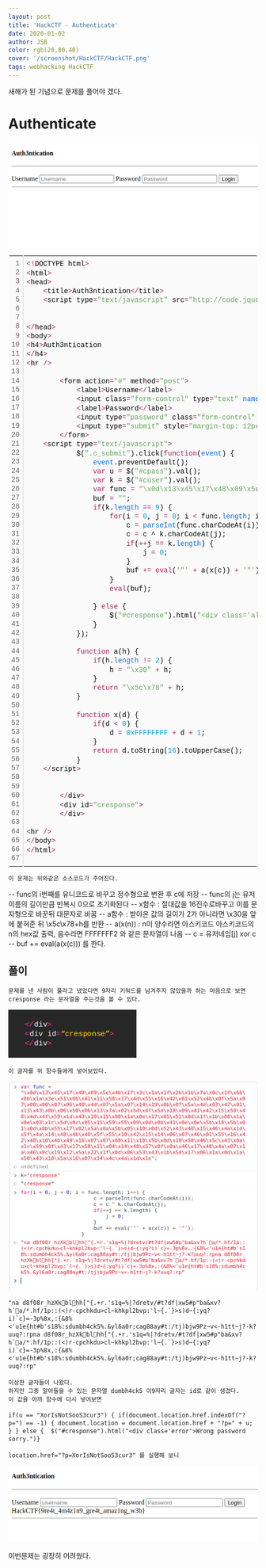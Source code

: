 ```yaml
---
layout: post
title: 'HackCTF - Authenticate'
date: 2020-01-02
author: JSB
color: rgb(20,80,40)
cover: '/screenshot/HackCTF/HackCTF.png'
tags: webhacking HackCTF
---
```


새해가 된 기념으로 문제를 풀어야 겠다.

# Authenticate

<img src="/screenshot/HackCTF/10/1.png" alt="" />

<div class="colorscripter-code" style="color:#010101;font-family:Consolas, 'Liberation Mono', Menlo, Courier, monospace !important; position:relative !important;overflow:auto"><table class="colorscripter-code-table" style="margin:0;padding:0;border:none;background-color:#fafafa;border-radius:4px;" cellspacing="0" cellpadding="0"><tr><td style="padding:6px;border-right:2px solid #e5e5e5"><div style="margin:0;padding:0;word-break:normal;text-align:right;color:#666;font-family:Consolas, 'Liberation Mono', Menlo, Courier, monospace !important;line-height:130%"><div style="line-height:130%">1</div><div style="line-height:130%">2</div><div style="line-height:130%">3</div><div style="line-height:130%">4</div><div style="line-height:130%">5</div><div style="line-height:130%">6</div><div style="line-height:130%">7</div><div style="line-height:130%">8</div><div style="line-height:130%">9</div><div style="line-height:130%">10</div><div style="line-height:130%">11</div><div style="line-height:130%">12</div><div style="line-height:130%">13</div><div style="line-height:130%">14</div><div style="line-height:130%">15</div><div style="line-height:130%">16</div><div style="line-height:130%">17</div><div style="line-height:130%">18</div><div style="line-height:130%">19</div><div style="line-height:130%">20</div><div style="line-height:130%">21</div><div style="line-height:130%">22</div><div style="line-height:130%">23</div><div style="line-height:130%">24</div><div style="line-height:130%">25</div><div style="line-height:130%">26</div><div style="line-height:130%">27</div><div style="line-height:130%">28</div><div style="line-height:130%">29</div><div style="line-height:130%">30</div><div style="line-height:130%">31</div><div style="line-height:130%">32</div><div style="line-height:130%">33</div><div style="line-height:130%">34</div><div style="line-height:130%">35</div><div style="line-height:130%">36</div><div style="line-height:130%">37</div><div style="line-height:130%">38</div><div style="line-height:130%">39</div><div style="line-height:130%">40</div><div style="line-height:130%">41</div><div style="line-height:130%">42</div><div style="line-height:130%">43</div><div style="line-height:130%">44</div><div style="line-height:130%">45</div><div style="line-height:130%">46</div><div style="line-height:130%">47</div><div style="line-height:130%">48</div><div style="line-height:130%">49</div><div style="line-height:130%">50</div><div style="line-height:130%">51</div><div style="line-height:130%">52</div><div style="line-height:130%">53</div><div style="line-height:130%">54</div><div style="line-height:130%">55</div><div style="line-height:130%">56</div><div style="line-height:130%">57</div><div style="line-height:130%">58</div><div style="line-height:130%">59</div><div style="line-height:130%">60</div><div style="line-height:130%">61</div><div style="line-height:130%">62</div><div style="line-height:130%">63</div><div style="line-height:130%">64</div><div style="line-height:130%">65</div><div style="line-height:130%">66</div><div style="line-height:130%">67</div></div></td><td style="padding:6px 0;text-align:left"><div style="margin:0;padding:0;color:#010101;font-family:Consolas, 'Liberation Mono', Menlo, Courier, monospace !important;line-height:130%"><div style="padding:0 6px; white-space:pre; line-height:130%"><span style="color:#0086b3"></span><span style="color:#a71d5d">&lt;</span><span style="color:#0086b3"></span><span style="color:#a71d5d">!</span>DOCTYPE&nbsp;html<span style="color:#0086b3"></span><span style="color:#a71d5d">&gt;</span></div><div style="padding:0 6px; white-space:pre; line-height:130%"><span style="color:#0086b3"></span><span style="color:#a71d5d">&lt;</span>html<span style="color:#0086b3"></span><span style="color:#a71d5d">&gt;</span></div><div style="padding:0 6px; white-space:pre; line-height:130%"><span style="color:#0086b3"></span><span style="color:#a71d5d">&lt;</span>head<span style="color:#0086b3"></span><span style="color:#a71d5d">&gt;</span></div><div style="padding:0 6px; white-space:pre; line-height:130%">&nbsp;&nbsp;&nbsp;&nbsp;<span style="color:#0086b3"></span><span style="color:#a71d5d">&lt;</span>title<span style="color:#0086b3"></span><span style="color:#a71d5d">&gt;</span>Auth3ntication<span style="color:#0086b3"></span><span style="color:#a71d5d">&lt;</span><span style="color:#0086b3"></span><span style="color:#a71d5d">/</span>title<span style="color:#0086b3"></span><span style="color:#a71d5d">&gt;</span></div><div style="padding:0 6px; white-space:pre; line-height:130%">&nbsp;&nbsp;&nbsp;&nbsp;<span style="color:#0086b3"></span><span style="color:#a71d5d">&lt;</span>script&nbsp;type<span style="color:#0086b3"></span><span style="color:#a71d5d">=</span><span style="color:#63a35c">"text/javascript"</span>&nbsp;src<span style="color:#0086b3"></span><span style="color:#a71d5d">=</span><span style="color:#63a35c">"http://code.jquery.com/jquery-1.11.1.js"</span><span style="color:#0086b3"></span><span style="color:#a71d5d">&gt;</span><span style="color:#0086b3"></span><span style="color:#a71d5d">&lt;</span><span style="color:#0086b3"></span><span style="color:#a71d5d">/</span>script<span style="color:#0086b3"></span><span style="color:#a71d5d">&gt;</span></div><div style="padding:0 6px; white-space:pre; line-height:130%">&nbsp;</div><div style="padding:0 6px; white-space:pre; line-height:130%">&nbsp;&nbsp;&nbsp;&nbsp;&nbsp;&nbsp;&nbsp;&nbsp;</div><div style="padding:0 6px; white-space:pre; line-height:130%"><span style="color:#0086b3"></span><span style="color:#a71d5d">&lt;</span><span style="color:#0086b3"></span><span style="color:#a71d5d">/</span>head<span style="color:#0086b3"></span><span style="color:#a71d5d">&gt;</span></div><div style="padding:0 6px; white-space:pre; line-height:130%"><span style="color:#0086b3"></span><span style="color:#a71d5d">&lt;</span>body<span style="color:#0086b3"></span><span style="color:#a71d5d">&gt;</span></div><div style="padding:0 6px; white-space:pre; line-height:130%"><span style="color:#0086b3"></span><span style="color:#a71d5d">&lt;</span>h4<span style="color:#0086b3"></span><span style="color:#a71d5d">&gt;</span>Auth3ntication</div><div style="padding:0 6px; white-space:pre; line-height:130%"><span style="color:#0086b3"></span><span style="color:#a71d5d">&lt;</span><span style="color:#0086b3"></span><span style="color:#a71d5d">/</span>h4<span style="color:#0086b3"></span><span style="color:#a71d5d">&gt;</span></div><div style="padding:0 6px; white-space:pre; line-height:130%"><span style="color:#0086b3"></span><span style="color:#a71d5d">&lt;</span>hr&nbsp;<span style="color:#0086b3"></span><span style="color:#a71d5d">/</span><span style="color:#0086b3"></span><span style="color:#a71d5d">&gt;</span></div><div style="padding:0 6px; white-space:pre; line-height:130%">&nbsp;</div><div style="padding:0 6px; white-space:pre; line-height:130%">&nbsp;&nbsp;&nbsp;&nbsp;&nbsp;&nbsp;&nbsp;&nbsp;<span style="color:#0086b3"></span><span style="color:#a71d5d">&lt;</span>form&nbsp;action<span style="color:#0086b3"></span><span style="color:#a71d5d">=</span><span style="color:#63a35c">"#"</span>&nbsp;method<span style="color:#0086b3"></span><span style="color:#a71d5d">=</span><span style="color:#63a35c">"post"</span><span style="color:#0086b3"></span><span style="color:#a71d5d">&gt;</span></div><div style="padding:0 6px; white-space:pre; line-height:130%">&nbsp;&nbsp;&nbsp;&nbsp;&nbsp;&nbsp;&nbsp;&nbsp;&nbsp;&nbsp;&nbsp;&nbsp;<span style="color:#0086b3"></span><span style="color:#a71d5d">&lt;</span>label<span style="color:#0086b3"></span><span style="color:#a71d5d">&gt;</span>Username<span style="color:#0086b3"></span><span style="color:#a71d5d">&lt;</span><span style="color:#0086b3"></span><span style="color:#a71d5d">/</span>label<span style="color:#0086b3"></span><span style="color:#a71d5d">&gt;</span></div><div style="padding:0 6px; white-space:pre; line-height:130%">&nbsp;&nbsp;&nbsp;&nbsp;&nbsp;&nbsp;&nbsp;&nbsp;&nbsp;&nbsp;&nbsp;&nbsp;<span style="color:#0086b3"></span><span style="color:#a71d5d">&lt;</span>input&nbsp;class<span style="color:#0086b3"></span><span style="color:#a71d5d">=</span><span style="color:#63a35c">"form-control"</span>&nbsp;type<span style="color:#0086b3"></span><span style="color:#a71d5d">=</span><span style="color:#63a35c">"text"</span>&nbsp;<span style="color:#066de2">name</span><span style="color:#a71d5d">=</span><span style="color:#63a35c">"username"</span>&nbsp;id<span style="color:#0086b3"></span><span style="color:#a71d5d">=</span><span style="color:#63a35c">"cuser"</span>&nbsp;placeholder<span style="color:#0086b3"></span><span style="color:#a71d5d">=</span><span style="color:#63a35c">"Username"</span>&nbsp;<span style="color:#0086b3"></span><span style="color:#a71d5d">/</span><span style="color:#0086b3"></span><span style="color:#a71d5d">&gt;</span></div><div style="padding:0 6px; white-space:pre; line-height:130%">&nbsp;&nbsp;&nbsp;&nbsp;&nbsp;&nbsp;&nbsp;&nbsp;&nbsp;&nbsp;&nbsp;&nbsp;<span style="color:#0086b3"></span><span style="color:#a71d5d">&lt;</span>label<span style="color:#0086b3"></span><span style="color:#a71d5d">&gt;</span>Password<span style="color:#0086b3"></span><span style="color:#a71d5d">&lt;</span><span style="color:#0086b3"></span><span style="color:#a71d5d">/</span>label<span style="color:#0086b3"></span><span style="color:#a71d5d">&gt;</span></div><div style="padding:0 6px; white-space:pre; line-height:130%">&nbsp;&nbsp;&nbsp;&nbsp;&nbsp;&nbsp;&nbsp;&nbsp;&nbsp;&nbsp;&nbsp;&nbsp;<span style="color:#0086b3"></span><span style="color:#a71d5d">&lt;</span>input&nbsp;type<span style="color:#0086b3"></span><span style="color:#a71d5d">=</span><span style="color:#63a35c">"password"</span>&nbsp;class<span style="color:#0086b3"></span><span style="color:#a71d5d">=</span><span style="color:#63a35c">"form-control"</span>&nbsp;<span style="color:#066de2">name</span><span style="color:#a71d5d">=</span><span style="color:#63a35c">"password"</span>&nbsp;id<span style="color:#0086b3"></span><span style="color:#a71d5d">=</span><span style="color:#63a35c">"cpass"</span>&nbsp;placeholder<span style="color:#0086b3"></span><span style="color:#a71d5d">=</span><span style="color:#63a35c">"Password"</span>&nbsp;<span style="color:#0086b3"></span><span style="color:#a71d5d">/</span><span style="color:#0086b3"></span><span style="color:#a71d5d">&gt;</span></div><div style="padding:0 6px; white-space:pre; line-height:130%">&nbsp;&nbsp;&nbsp;&nbsp;&nbsp;&nbsp;&nbsp;&nbsp;&nbsp;&nbsp;&nbsp;&nbsp;<span style="color:#0086b3"></span><span style="color:#a71d5d">&lt;</span>input&nbsp;type<span style="color:#0086b3"></span><span style="color:#a71d5d">=</span><span style="color:#63a35c">"submit"</span>&nbsp;style<span style="color:#0086b3"></span><span style="color:#a71d5d">=</span><span style="color:#63a35c">"margin-top:&nbsp;12px;"</span>&nbsp;value<span style="color:#0086b3"></span><span style="color:#a71d5d">=</span><span style="color:#63a35c">"Login"</span>&nbsp;class<span style="color:#0086b3"></span><span style="color:#a71d5d">=</span><span style="color:#63a35c">"form-control&nbsp;btn&nbsp;btn-success&nbsp;c_submit"</span>&nbsp;<span style="color:#0086b3"></span><span style="color:#a71d5d">/</span><span style="color:#0086b3"></span><span style="color:#a71d5d">&gt;</span></div><div style="padding:0 6px; white-space:pre; line-height:130%">&nbsp;&nbsp;&nbsp;&nbsp;&nbsp;&nbsp;&nbsp;&nbsp;<span style="color:#0086b3"></span><span style="color:#a71d5d">&lt;</span><span style="color:#0086b3"></span><span style="color:#a71d5d">/</span>form<span style="color:#0086b3"></span><span style="color:#a71d5d">&gt;</span></div><div style="padding:0 6px; white-space:pre; line-height:130%">&nbsp;&nbsp;&nbsp;&nbsp;<span style="color:#0086b3"></span><span style="color:#a71d5d">&lt;</span>script&nbsp;type<span style="color:#0086b3"></span><span style="color:#a71d5d">=</span><span style="color:#63a35c">"text/javascript"</span><span style="color:#0086b3"></span><span style="color:#a71d5d">&gt;</span></div><div style="padding:0 6px; white-space:pre; line-height:130%">&nbsp;&nbsp;&nbsp;&nbsp;&nbsp;&nbsp;&nbsp;&nbsp;&nbsp;&nbsp;&nbsp;&nbsp;$(<span style="color:#63a35c">".c_submit"</span>).click(<span style="color:#a71d5d">function</span>(<span style="color:#066de2">event</span>)&nbsp;{</div><div style="padding:0 6px; white-space:pre; line-height:130%">&nbsp;&nbsp;&nbsp;&nbsp;&nbsp;&nbsp;&nbsp;&nbsp;&nbsp;&nbsp;&nbsp;&nbsp;&nbsp;&nbsp;&nbsp;&nbsp;<span style="color:#066de2">event</span>.preventDefault();</div><div style="padding:0 6px; white-space:pre; line-height:130%">&nbsp;&nbsp;&nbsp;&nbsp;&nbsp;&nbsp;&nbsp;&nbsp;&nbsp;&nbsp;&nbsp;&nbsp;&nbsp;&nbsp;&nbsp;&nbsp;<span style="color:#a71d5d">var</span>&nbsp;u&nbsp;<span style="color:#0086b3"></span><span style="color:#a71d5d">=</span>&nbsp;$(<span style="color:#63a35c">"#cpass"</span>).val();</div><div style="padding:0 6px; white-space:pre; line-height:130%">&nbsp;&nbsp;&nbsp;&nbsp;&nbsp;&nbsp;&nbsp;&nbsp;&nbsp;&nbsp;&nbsp;&nbsp;&nbsp;&nbsp;&nbsp;&nbsp;<span style="color:#a71d5d">var</span>&nbsp;k&nbsp;<span style="color:#0086b3"></span><span style="color:#a71d5d">=</span>&nbsp;$(<span style="color:#63a35c">"#cuser"</span>).val();</div><div style="padding:0 6px; white-space:pre; line-height:130%">&nbsp;&nbsp;&nbsp;&nbsp;&nbsp;&nbsp;&nbsp;&nbsp;&nbsp;&nbsp;&nbsp;&nbsp;&nbsp;&nbsp;&nbsp;&nbsp;<span style="color:#a71d5d">var</span>&nbsp;func&nbsp;<span style="color:#0086b3"></span><span style="color:#a71d5d">=</span>&nbsp;<span style="color:#63a35c">"\x0d\x13\x45\x17\x48\x09\x5e\x4b\x17\x3c\x1a\x1f\x2b\x1b\x7a\x0c\x1f\x66\x0b\x1a\x3e\x51\x0b\x41\x11\x58\x17\x4d\x55\x16\x42\x01\x52\x4b\x0f\x5a\x07\x00\x00\x07\x06\x40\x4d\x07\x5a\x07\x14\x19\x0b\x07\x5a\x4d\x03\x47\x01\x13\x43\x0b\x06\x50\x06\x13\x7a\x02\x5d\x4f\x5d\x18\x09\x41\x42\x15\x59\x48\x4d\x4f\x59\x1d\x43\x10\x15\x00\x1a\x0e\x17\x05\x51\x0d\x1f\x1b\x08\x1a\x0e\x03\x1c\x5d\x0c\x05\x15\x59\x55\x09\x0d\x0b\x41\x0e\x0e\x5b\x10\x5b\x01\x0d\x0b\x55\x17\x02\x5a\x0a\x5b\x05\x10\x0d\x52\x43\x40\x15\x46\x4a\x1d\x5f\x4a\x14\x48\x4b\x40\x5f\x55\x10\x42\x15\x14\x06\x07\x46\x01\x55\x16\x42\x48\x10\x4b\x49\x16\x07\x07\x08\x11\x18\x5b\x0d\x18\x50\x46\x5c\x43\x0a\x1c\x59\x0f\x43\x17\x58\x11\x04\x14\x48\x57\x0f\x0a\x46\x17\x48\x4a\x07\x1a\x46\x0c\x19\x12\x5a\x22\x1f\x0d\x06\x53\x43\x1b\x54\x17\x06\x1a\x0d\x1a\x50\x43\x18\x5a\x16\x07\x14\x4c\x4a\x1d\x1e"</span>;</div><div style="padding:0 6px; white-space:pre; line-height:130%">&nbsp;&nbsp;&nbsp;&nbsp;&nbsp;&nbsp;&nbsp;&nbsp;&nbsp;&nbsp;&nbsp;&nbsp;&nbsp;&nbsp;&nbsp;&nbsp;buf&nbsp;<span style="color:#0086b3"></span><span style="color:#a71d5d">=</span>&nbsp;<span style="color:#63a35c">""</span>;</div><div style="padding:0 6px; white-space:pre; line-height:130%">&nbsp;&nbsp;&nbsp;&nbsp;&nbsp;&nbsp;&nbsp;&nbsp;&nbsp;&nbsp;&nbsp;&nbsp;&nbsp;&nbsp;&nbsp;&nbsp;<span style="color:#a71d5d">if</span>(k.<span style="color:#066de2">length</span>&nbsp;<span style="color:#0086b3"></span><span style="color:#a71d5d">=</span><span style="color:#0086b3"></span><span style="color:#a71d5d">=</span>&nbsp;<span style="color:#0099cc">9</span>)&nbsp;{</div><div style="padding:0 6px; white-space:pre; line-height:130%">&nbsp;&nbsp;&nbsp;&nbsp;&nbsp;&nbsp;&nbsp;&nbsp;&nbsp;&nbsp;&nbsp;&nbsp;&nbsp;&nbsp;&nbsp;&nbsp;&nbsp;&nbsp;&nbsp;&nbsp;<span style="color:#a71d5d">for</span>(i&nbsp;<span style="color:#0086b3"></span><span style="color:#a71d5d">=</span>&nbsp;<span style="color:#0099cc">0</span>,&nbsp;j&nbsp;<span style="color:#0086b3"></span><span style="color:#a71d5d">=</span>&nbsp;<span style="color:#0099cc">0</span>;&nbsp;i&nbsp;<span style="color:#0086b3"></span><span style="color:#a71d5d">&lt;</span>&nbsp;func.<span style="color:#066de2">length</span>;&nbsp;i<span style="color:#0086b3"></span><span style="color:#a71d5d">+</span><span style="color:#0086b3"></span><span style="color:#a71d5d">+</span>)&nbsp;{</div><div style="padding:0 6px; white-space:pre; line-height:130%">&nbsp;&nbsp;&nbsp;&nbsp;&nbsp;&nbsp;&nbsp;&nbsp;&nbsp;&nbsp;&nbsp;&nbsp;&nbsp;&nbsp;&nbsp;&nbsp;&nbsp;&nbsp;&nbsp;&nbsp;&nbsp;&nbsp;&nbsp;&nbsp;c&nbsp;<span style="color:#0086b3"></span><span style="color:#a71d5d">=</span>&nbsp;<span style="color:#066de2">parseInt</span>(func.charCodeAt(i));</div><div style="padding:0 6px; white-space:pre; line-height:130%">&nbsp;&nbsp;&nbsp;&nbsp;&nbsp;&nbsp;&nbsp;&nbsp;&nbsp;&nbsp;&nbsp;&nbsp;&nbsp;&nbsp;&nbsp;&nbsp;&nbsp;&nbsp;&nbsp;&nbsp;&nbsp;&nbsp;&nbsp;&nbsp;c&nbsp;<span style="color:#0086b3"></span><span style="color:#a71d5d">=</span>&nbsp;c&nbsp;^&nbsp;k.charCodeAt(j);</div><div style="padding:0 6px; white-space:pre; line-height:130%">&nbsp;&nbsp;&nbsp;&nbsp;&nbsp;&nbsp;&nbsp;&nbsp;&nbsp;&nbsp;&nbsp;&nbsp;&nbsp;&nbsp;&nbsp;&nbsp;&nbsp;&nbsp;&nbsp;&nbsp;&nbsp;&nbsp;&nbsp;&nbsp;<span style="color:#a71d5d">if</span>(<span style="color:#0086b3"></span><span style="color:#a71d5d">+</span><span style="color:#0086b3"></span><span style="color:#a71d5d">+</span>j&nbsp;<span style="color:#0086b3"></span><span style="color:#a71d5d">=</span><span style="color:#0086b3"></span><span style="color:#a71d5d">=</span>&nbsp;k.<span style="color:#066de2">length</span>)&nbsp;{</div><div style="padding:0 6px; white-space:pre; line-height:130%">&nbsp;&nbsp;&nbsp;&nbsp;&nbsp;&nbsp;&nbsp;&nbsp;&nbsp;&nbsp;&nbsp;&nbsp;&nbsp;&nbsp;&nbsp;&nbsp;&nbsp;&nbsp;&nbsp;&nbsp;&nbsp;&nbsp;&nbsp;&nbsp;&nbsp;&nbsp;&nbsp;&nbsp;j&nbsp;<span style="color:#0086b3"></span><span style="color:#a71d5d">=</span>&nbsp;<span style="color:#0099cc">0</span>;</div><div style="padding:0 6px; white-space:pre; line-height:130%">&nbsp;&nbsp;&nbsp;&nbsp;&nbsp;&nbsp;&nbsp;&nbsp;&nbsp;&nbsp;&nbsp;&nbsp;&nbsp;&nbsp;&nbsp;&nbsp;&nbsp;&nbsp;&nbsp;&nbsp;&nbsp;&nbsp;&nbsp;&nbsp;}</div><div style="padding:0 6px; white-space:pre; line-height:130%">&nbsp;&nbsp;&nbsp;&nbsp;&nbsp;&nbsp;&nbsp;&nbsp;&nbsp;&nbsp;&nbsp;&nbsp;&nbsp;&nbsp;&nbsp;&nbsp;&nbsp;&nbsp;&nbsp;&nbsp;&nbsp;&nbsp;&nbsp;&nbsp;buf&nbsp;<span style="color:#0086b3"></span><span style="color:#a71d5d">+</span><span style="color:#0086b3"></span><span style="color:#a71d5d">=</span>&nbsp;<span style="color:#a71d5d">eval</span>(<span style="color:#63a35c">'"'</span>&nbsp;<span style="color:#0086b3"></span><span style="color:#a71d5d">+</span>&nbsp;a(x(c))&nbsp;<span style="color:#0086b3"></span><span style="color:#a71d5d">+</span>&nbsp;<span style="color:#63a35c">'"'</span>);</div><div style="padding:0 6px; white-space:pre; line-height:130%">&nbsp;&nbsp;&nbsp;&nbsp;&nbsp;&nbsp;&nbsp;&nbsp;&nbsp;&nbsp;&nbsp;&nbsp;&nbsp;&nbsp;&nbsp;&nbsp;&nbsp;&nbsp;&nbsp;&nbsp;}</div><div style="padding:0 6px; white-space:pre; line-height:130%">&nbsp;&nbsp;&nbsp;&nbsp;&nbsp;&nbsp;&nbsp;&nbsp;&nbsp;&nbsp;&nbsp;&nbsp;&nbsp;&nbsp;&nbsp;&nbsp;&nbsp;&nbsp;&nbsp;&nbsp;<span style="color:#a71d5d">eval</span>(buf);</div><div style="padding:0 6px; white-space:pre; line-height:130%">&nbsp;&nbsp;&nbsp;&nbsp;&nbsp;&nbsp;&nbsp;&nbsp;&nbsp;&nbsp;&nbsp;&nbsp;&nbsp;&nbsp;&nbsp;&nbsp;&nbsp;&nbsp;&nbsp;&nbsp;</div><div style="padding:0 6px; white-space:pre; line-height:130%">&nbsp;&nbsp;&nbsp;&nbsp;&nbsp;&nbsp;&nbsp;&nbsp;&nbsp;&nbsp;&nbsp;&nbsp;&nbsp;&nbsp;&nbsp;&nbsp;}&nbsp;<span style="color:#a71d5d">else</span>&nbsp;{</div><div style="padding:0 6px; white-space:pre; line-height:130%">&nbsp;&nbsp;&nbsp;&nbsp;&nbsp;&nbsp;&nbsp;&nbsp;&nbsp;&nbsp;&nbsp;&nbsp;&nbsp;&nbsp;&nbsp;&nbsp;&nbsp;&nbsp;&nbsp;&nbsp;$(<span style="color:#63a35c">"#cresponse"</span>).html(<span style="color:#63a35c">"&lt;div&nbsp;class='alert&nbsp;alert-danger'&gt;Invalid&nbsp;creds...&lt;/div&gt;"</span>);</div><div style="padding:0 6px; white-space:pre; line-height:130%">&nbsp;&nbsp;&nbsp;&nbsp;&nbsp;&nbsp;&nbsp;&nbsp;&nbsp;&nbsp;&nbsp;&nbsp;&nbsp;&nbsp;&nbsp;&nbsp;}</div><div style="padding:0 6px; white-space:pre; line-height:130%">&nbsp;&nbsp;&nbsp;&nbsp;&nbsp;&nbsp;&nbsp;&nbsp;&nbsp;&nbsp;&nbsp;&nbsp;});</div><div style="padding:0 6px; white-space:pre; line-height:130%">&nbsp;&nbsp;&nbsp;&nbsp;&nbsp;&nbsp;&nbsp;&nbsp;&nbsp;&nbsp;&nbsp;&nbsp;</div><div style="padding:0 6px; white-space:pre; line-height:130%">&nbsp;&nbsp;&nbsp;&nbsp;&nbsp;&nbsp;&nbsp;&nbsp;&nbsp;&nbsp;&nbsp;&nbsp;<span style="color:#a71d5d">function</span>&nbsp;a(h)&nbsp;{</div><div style="padding:0 6px; white-space:pre; line-height:130%">&nbsp;&nbsp;&nbsp;&nbsp;&nbsp;&nbsp;&nbsp;&nbsp;&nbsp;&nbsp;&nbsp;&nbsp;&nbsp;&nbsp;&nbsp;&nbsp;<span style="color:#a71d5d">if</span>(h.<span style="color:#066de2">length</span>&nbsp;<span style="color:#0086b3"></span><span style="color:#a71d5d">!</span><span style="color:#0086b3"></span><span style="color:#a71d5d">=</span>&nbsp;<span style="color:#0099cc">2</span>)&nbsp;{</div><div style="padding:0 6px; white-space:pre; line-height:130%">&nbsp;&nbsp;&nbsp;&nbsp;&nbsp;&nbsp;&nbsp;&nbsp;&nbsp;&nbsp;&nbsp;&nbsp;&nbsp;&nbsp;&nbsp;&nbsp;&nbsp;&nbsp;&nbsp;&nbsp;h&nbsp;<span style="color:#0086b3"></span><span style="color:#a71d5d">=</span>&nbsp;<span style="color:#63a35c">"\x30"</span>&nbsp;<span style="color:#0086b3"></span><span style="color:#a71d5d">+</span>&nbsp;h;</div><div style="padding:0 6px; white-space:pre; line-height:130%">&nbsp;&nbsp;&nbsp;&nbsp;&nbsp;&nbsp;&nbsp;&nbsp;&nbsp;&nbsp;&nbsp;&nbsp;&nbsp;&nbsp;&nbsp;&nbsp;}</div><div style="padding:0 6px; white-space:pre; line-height:130%">&nbsp;&nbsp;&nbsp;&nbsp;&nbsp;&nbsp;&nbsp;&nbsp;&nbsp;&nbsp;&nbsp;&nbsp;&nbsp;&nbsp;&nbsp;&nbsp;<span style="color:#a71d5d">return</span>&nbsp;<span style="color:#63a35c">"\x5c\x78"</span>&nbsp;<span style="color:#0086b3"></span><span style="color:#a71d5d">+</span>&nbsp;h;</div><div style="padding:0 6px; white-space:pre; line-height:130%">&nbsp;&nbsp;&nbsp;&nbsp;&nbsp;&nbsp;&nbsp;&nbsp;&nbsp;&nbsp;&nbsp;&nbsp;}</div><div style="padding:0 6px; white-space:pre; line-height:130%">&nbsp;&nbsp;&nbsp;&nbsp;&nbsp;&nbsp;&nbsp;&nbsp;&nbsp;&nbsp;&nbsp;&nbsp;</div><div style="padding:0 6px; white-space:pre; line-height:130%">&nbsp;&nbsp;&nbsp;&nbsp;&nbsp;&nbsp;&nbsp;&nbsp;&nbsp;&nbsp;&nbsp;&nbsp;<span style="color:#a71d5d">function</span>&nbsp;x(d)&nbsp;{</div><div style="padding:0 6px; white-space:pre; line-height:130%">&nbsp;&nbsp;&nbsp;&nbsp;&nbsp;&nbsp;&nbsp;&nbsp;&nbsp;&nbsp;&nbsp;&nbsp;&nbsp;&nbsp;&nbsp;&nbsp;<span style="color:#a71d5d">if</span>(d&nbsp;<span style="color:#0086b3"></span><span style="color:#a71d5d">&lt;</span>&nbsp;<span style="color:#0099cc">0</span>)&nbsp;{</div><div style="padding:0 6px; white-space:pre; line-height:130%">&nbsp;&nbsp;&nbsp;&nbsp;&nbsp;&nbsp;&nbsp;&nbsp;&nbsp;&nbsp;&nbsp;&nbsp;&nbsp;&nbsp;&nbsp;&nbsp;&nbsp;&nbsp;&nbsp;&nbsp;d&nbsp;<span style="color:#0086b3"></span><span style="color:#a71d5d">=</span>&nbsp;<span style="color:#0099cc">0xFFFFFFFF</span>&nbsp;<span style="color:#0086b3"></span><span style="color:#a71d5d">+</span>&nbsp;d&nbsp;<span style="color:#0086b3"></span><span style="color:#a71d5d">+</span>&nbsp;<span style="color:#0099cc">1</span>;</div><div style="padding:0 6px; white-space:pre; line-height:130%">&nbsp;&nbsp;&nbsp;&nbsp;&nbsp;&nbsp;&nbsp;&nbsp;&nbsp;&nbsp;&nbsp;&nbsp;&nbsp;&nbsp;&nbsp;&nbsp;}</div><div style="padding:0 6px; white-space:pre; line-height:130%">&nbsp;&nbsp;&nbsp;&nbsp;&nbsp;&nbsp;&nbsp;&nbsp;&nbsp;&nbsp;&nbsp;&nbsp;&nbsp;&nbsp;&nbsp;&nbsp;<span style="color:#a71d5d">return</span>&nbsp;d.toString(<span style="color:#0099cc">16</span>).toUpperCase();</div><div style="padding:0 6px; white-space:pre; line-height:130%">&nbsp;&nbsp;&nbsp;&nbsp;&nbsp;&nbsp;&nbsp;&nbsp;&nbsp;&nbsp;&nbsp;&nbsp;}</div><div style="padding:0 6px; white-space:pre; line-height:130%">&nbsp;&nbsp;&nbsp;&nbsp;<span style="color:#0086b3"></span><span style="color:#a71d5d">&lt;</span><span style="color:#0086b3"></span><span style="color:#a71d5d">/</span>script<span style="color:#0086b3"></span><span style="color:#a71d5d">&gt;</span></div><div style="padding:0 6px; white-space:pre; line-height:130%">&nbsp;&nbsp;&nbsp;&nbsp;</div><div style="padding:0 6px; white-space:pre; line-height:130%">&nbsp;&nbsp;&nbsp;&nbsp;&nbsp;&nbsp;&nbsp;&nbsp;</div><div style="padding:0 6px; white-space:pre; line-height:130%">&nbsp;&nbsp;&nbsp;&nbsp;&nbsp;&nbsp;&nbsp;&nbsp;<span style="color:#0086b3"></span><span style="color:#a71d5d">&lt;</span><span style="color:#0086b3"></span><span style="color:#a71d5d">/</span>div<span style="color:#0086b3"></span><span style="color:#a71d5d">&gt;</span></div><div style="padding:0 6px; white-space:pre; line-height:130%">&nbsp;&nbsp;&nbsp;&nbsp;&nbsp;&nbsp;&nbsp;&nbsp;<span style="color:#0086b3"></span><span style="color:#a71d5d">&lt;</span>div&nbsp;id<span style="color:#0086b3"></span><span style="color:#a71d5d">=</span><span style="color:#63a35c">"cresponse"</span><span style="color:#0086b3"></span><span style="color:#a71d5d">&gt;</span></div><div style="padding:0 6px; white-space:pre; line-height:130%">&nbsp;&nbsp;&nbsp;&nbsp;&nbsp;&nbsp;&nbsp;&nbsp;<span style="color:#0086b3"></span><span style="color:#a71d5d">&lt;</span><span style="color:#0086b3"></span><span style="color:#a71d5d">/</span>div<span style="color:#0086b3"></span><span style="color:#a71d5d">&gt;</span></div><div style="padding:0 6px; white-space:pre; line-height:130%">&nbsp;&nbsp;&nbsp;&nbsp;&nbsp;&nbsp;&nbsp;&nbsp;</div><div style="padding:0 6px; white-space:pre; line-height:130%"><span style="color:#0086b3"></span><span style="color:#a71d5d">&lt;</span>hr&nbsp;<span style="color:#0086b3"></span><span style="color:#a71d5d">/</span><span style="color:#0086b3"></span><span style="color:#a71d5d">&gt;</span></div><div style="padding:0 6px; white-space:pre; line-height:130%"><span style="color:#0086b3"></span><span style="color:#a71d5d">&lt;</span><span style="color:#0086b3"></span><span style="color:#a71d5d">/</span>body<span style="color:#0086b3"></span><span style="color:#a71d5d">&gt;</span></div><div style="padding:0 6px; white-space:pre; line-height:130%"><span style="color:#0086b3"></span><span style="color:#a71d5d">&lt;</span><span style="color:#0086b3"></span><span style="color:#a71d5d">/</span>html<span style="color:#0086b3"></span><span style="color:#a71d5d">&gt;</span></div><div style="padding:0 6px; white-space:pre; line-height:130%">&nbsp;</div></div><div style="text-align:right;margin-top:-13px;margin-right:5px;font-size:9px;font-style:italic"><a href="http://colorscripter.com/info#e" target="_blank" style="color:#e5e5e5text-decoration:none">Colored by Color Scripter</a></div></td><td style="vertical-align:bottom;padding:0 2px 4px 0"><a href="http://colorscripter.com/info#e" target="_blank" style="text-decoration:none;color:white"><span style="font-size:9px;word-break:normal;background-color:#e5e5e5;color:white;border-radius:10px;padding:1px">cs</span></a></td></tr></table></div>

	이 문제는 위와같은 소스코드가 주어진다.

--  func의 i번째를 유니코드로 바꾸고 정수형으로 변환 후 c에 저장
--	func의 j는 유저이름의 길이만큼 반복시 0으로 초기화된다
--	x함수 : 절대값을 16진수로바꾸고 이를 문자형으로 바꾼뒤 대문자로 바꿈
--	a함수 : 받아온 값의 길이가 2가 아니라면 \x30을 앞에 붙혀준 뒤 \x5c\x78+h를 반환
--	a(x(n)) : n이 양수라면 아스키코드 아스키코드의 n의 hex값 출력, 음수라면 FFFFFFF2 와 같은 문자열이 나옴
-- 	c = 유저네임[j] xor c
--  buf += eval(a(x(c))) 를 한다.

## 풀이
	문제를 낸 사람이 풀라고 냈었다면 9자리 키워드를 남겨주지 않았을까 하는 마음으로 보면 cresponse 라는 문자열을 주는것을 볼 수 있다.	

<img src= "/screenshot/HackCTF/10/2.png" >

	이 글자를 위 함수들에게 넣어보았다.

<img src="/screenshot/HackCTF/10/3.png" >

	"na d8f08r_hzXkblhh["{.+r.'s1q=%|?dretv/#t?df|xw5#p"ba&xv?h`a/*.hf/1p::(<)r-cpchkdu>cl~khkpl2bvp:'l~{.`}>s)d~{:yq?i)`c}=-3p%8x,:{&8%<'u1e{ht#b's18%:sdumbh4ck5%.&yl6a0r;cag88ay#t:/tj)bjw9Pz~v<-h1tt~j?-k?uuq?:rpna d8f08r_hzXkblhh["{.+r.'s1q=%|?dretv/#t?df|xw5#p"ba&xv?h`a/*.hf/1p::(<)r-cpchkdu>cl~khkpl2bvp:'l~{.`}>s)d~{:yq?i)`c}=-3p%8x,:{&8%<'u1e{ht#b's18%:sdumbh4ck5%.&yl6a0r;cag88ay#t:/tj)bjw9Pz~v<-h1tt~j?-k?uuq?:rp"
    
    이상한 글자들이 나왔다.
    하지만 그중 알아들을 수 있는 문자열 dumbh4ck5 이9자리 글자는 id로 같이 생겼다.
    이 값을 아까 함수에 다시 넣어보면

	if(u == "XorIsNotSooS3cur3") { if(document.location.href.indexOf("?p=") == -1) { document.location = document.location.href + "?p=" + u; } } else {  $("#cresponse").html("<div class='error'>Wrong password sorry.")}

	location.href="?p=XorIsNotSooS3cur3" 를 실행해 보니
    
<img src="/screenshot/HackCTF/10/4.png" >

이번문제는 굉장히 어려웠다.